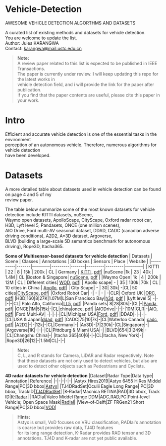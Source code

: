 # Vehicle-Detection
AWESOME VEHICLE DETECTION ALGORTHMS AND DATASETS


A curated list of existing methods and datasets for vehicle detection.  
You are welcome to update the list.  
Author: Jules KARANGWA  
Contact: karangwa@mail.ustc.edu.cn  

> **Note:**   
> A review paper related to this list is expected to be published in IEEE Transactions.  
The paper is currently under review. I will keep updating this repo for the latest works in  
vehicle detection field, and i will provide the link for the paper after publication.   
If you find that the paper contents are useful, please cite this paper in your work.  

# Intro  
Efficient and accurate vehicle detection is one of the essential tasks in the environment  
perception of an autonomous vehicle. Therefore, numerous  algorithms for vehicle detection  
have been developed. 

# Datasets  
A more detailed table about datasets used in vehicle detection can be found on page 4 and 5 of my  
review paper.  
 
The table below summarize some of the most known datasets for vehicle detection include KITTI datasets, nuScene,  
Waymo open datasets, ApolloScape, CityScape, Oxford radar robot car, H3D, Lyft level 5, Pandasets, ONCE (one million scenes),   
AIO Drive, Ford multi-AV seasonal dataset, DDAD, CADC (canadian adverse driving conditions), A2D2, A*3D dataset, Argoverse,    
BLVD (building a large-scale 5D semantics benchmark for autonomous driving), Rope3D, Itacha365.  

**Some of Multisensor-based datasets for vehicle detection**
| Datasets | Scene | Classes | Annotations | 3D boxes | Sensors | Place | Website |
|----------|-------|---------|---------|-------|---------|---------|---------|
| KITTI    |   22  |    8    | 15k | 200k |   CL   | Germany | [KITTI](https://www.cvlibs.net/datasets/kitti/), [pdf](https://www.cvlibs.net/publications/Geiger2013IJRR.pdf)|
|nuScene   |1k     | 23      | 40k | 1.4M | CL    |Boston & Singapore| [nuScene](https://www.nuscenes.org/), [pdf](https://arxiv.org/abs/1903.11027) |
|Waymo Open| 1k    | 4       | 200k | 12M | CL | Different cities| [WOD](https://waymo.com/open/), [pdf](https://arxiv.org/pdf/1912.04838.pdf)|
| Apollo scape| - | 35 | 130k| 70k | CL | 10 cities in China | [Apollo](https://apolloscape.auto/), [pdf](https://arxiv.org/pdf/1803.06184.pdf)|
| City Scape| - | 30| 30k| -|CL| 50 cities|[CityScape](https://www.cityscapes-dataset.com/), [pdf](https://arxiv.org/abs/1604.01685)|
|Oxford Robot Car| -| - | - | -|CLR| Oxford UK |[ORC](https://robotcar-dataset.robots.ox.ac.uk/), [pdf](https://robotcar-dataset.robots.ox.ac.uk/images/robotcar_ijrr.pdf)|
|H3D|160|8|27K|1.07M|L|San Francisco Bay|[h3d](https://usa.honda-ri.com/h3d), [pdf](https://arxiv.org/abs/1903.01568) |
|Lyft level 5| -|-|-|-|CL| Palo Alto, California|[LL5](https://woven-planet.github.io/l5kit/dataset.html), [pdf](https://arxiv.org/pdf/2006.14480.pdf)| 
|Panda sets| 8|28|80k|-|CL|-|[Panda](https://scale.com/open-av-datasets/pandaset), [pdf](https://arxiv.org/abs/2112.12610)|
|ONCE|1M|5|15k|-|CL|china|[once](https://once-for-auto-driving.github.io/), [pdf](https://arxiv.org/abs/2106.11037)|
|AIODrive|-|-|-|10M|CLR|-|[AIO](http://www.aiodrive.org/download.html), [pdf](https://www.xinshuoweng.com/papers/AIODrive/arXiv.pdf)|
|Ford Multi-AV| -|-|-|-|CL|Michigan USA|[Ford](https://avdata.ford.com/), [pdf](https://arxiv.org/abs/2003.07969)|
|DDAD|-|-|-|-|CL|USA & Japan|[ddad](https://github.com/TRI-ML/DDAD), [pdf](https://arxiv.org/pdf/2103.16690.pdf)|
|CADC|75|10|7k|-|CL|Waterloo Canada| [cadc](http://cadcd.uwaterloo.ca/), [pdf](https://arxiv.org/abs/2001.10117)|
|A2D2|-|-|12k|-|CL|Germany|-|
|Ax3D|-|7|230k|-|CL|Singapore|-|
|Argoverse|1K|-|-|-|CL|Pittdburg & Miami USA|-|
|BLVD|654|3|249k|-|CL|Changshu China|-|
|Itacha 365|40|6|-|-|CL|Itacha, New York|-|
|Rope3D|26|12|-|1.5M|CL|-|-|

> **Note:**  
> C, L, and R stands for Camera, LiDAR and Radar respectively.
> Note that these datasets are not only used to detect vehicles, but also are used to detect other objects
> such as Pedestrians and Cyclists.


**4D radar datasets for vehicle detection**
|Dataset|Radar Type|Data type| Annotation| Reference|
|-|-|-|-|-|
|Astyx Hires2019|Astyx 6455 HiRes Middel Range|PC|3D bbox|[Astyx](https://github.com/under-the-radar/radar_dataset_astyx)|
|TJ4DRadSet|Oculii Eagle Long Range|	PC|3D bbox, TrackID|[TJ4DRadSet](https://github.com/TJRadarLab/TJ4DRadSet)|
|K-Radar|Macnica RETINA|RAD|3D bbox, Track ID|[K-Radar](https://github.com/kaist-avelab/K-Radar)|
|RADIal|Valeo Middel Range DDM|ADC,RAD,PC|Point-level Vehicle; Open Space Mask|[Radial](https://github.com/valeoai/RADIal)|
|View-of-Delft|ZF FRGen21 Short Range|PC|3D bbox|[VOD](https://tudelft-iv.github.io/view-of-delft-dataset/)|

> **Hints:**     
> Astyx is small, VoD focuses on VRU classification, RADIal's annotation is coarse but provides raw data, TJ4D features    
> for its long range detection, K-Radar provides RAD tensor and 3D annotations. TJ4D and K-radar are not yet public available.



